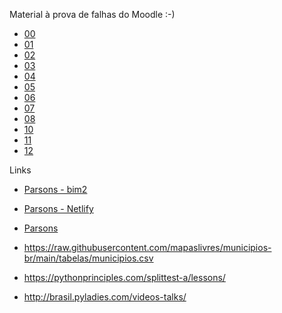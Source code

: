 Material à prova de falhas do Moodle :-) 

- [00](https://liascript.github.io/course/?https://raw.githubusercontent.com/AndreaInfUFSM/elc106-2023a/master/classes/00/README.md)
- [01](https://liascript.github.io/course/?https://raw.githubusercontent.com/AndreaInfUFSM/elc106-2023a/master/classes/01/README.md)
- [02](https://liascript.github.io/course/?https://raw.githubusercontent.com/AndreaInfUFSM/elc106-2023a/master/classes/02/README.md)
- [03](https://liascript.github.io/course/?https://raw.githubusercontent.com/AndreaInfUFSM/elc106-2023a/master/classes/03/README.md)
- [04](https://liascript.github.io/course/?https://raw.githubusercontent.com/AndreaInfUFSM/elc106-2023a/master/classes/04/README.md)
- [05](https://liascript.github.io/course/?https://raw.githubusercontent.com/AndreaInfUFSM/elc106-2023a/master/classes/05/README.md)
- [06](https://liascript.github.io/course/?https://raw.githubusercontent.com/AndreaInfUFSM/elc106-2023a/master/classes/06/README.md)
- [07](https://liascript.github.io/course/?https://raw.githubusercontent.com/AndreaInfUFSM/elc106-2023a/master/classes/07/README.md)
- [08](https://liascript.github.io/course/?https://raw.githubusercontent.com/AndreaInfUFSM/elc106-2023a/master/classes/08/README.md)
- [10](https://liascript.github.io/course/?https://raw.githubusercontent.com/AndreaInfUFSM/elc106-2023a/master/classes/10/README.md)
- [11](https://liascript.github.io/course/?https://raw.githubusercontent.com/AndreaInfUFSM/elc106-2023a/master/classes/11/README.md)
- [12](https://liascript.github.io/course/?https://raw.githubusercontent.com/AndreaInfUFSM/elc106-2023a/master/classes/12/README.md)

Links

- [Parsons - bim2](https://6489fa29cc7816038642a3fa--precious-toffee-9135bf.netlify.app/?bk=.%2Felc106-bim2%2Fparsons.json&chid=aula10p01)
- [Parsons - Netlify](https://64558a67792bc924a9748cde--magenta-macaron-65dd4b.netlify.app/?bk=.%2Felc106%2Fparsons.json&chid=pseqc01)
- [Parsons](https://pythonsponge.andreaschwertne.repl.co/?bk=.%2Felc106%2Fparsons.json&chid=pseqc01)

- https://raw.githubusercontent.com/mapaslivres/municipios-br/main/tabelas/municipios.csv
- https://pythonprinciples.com/splittest-a/lessons/
- http://brasil.pyladies.com/videos-talks/
